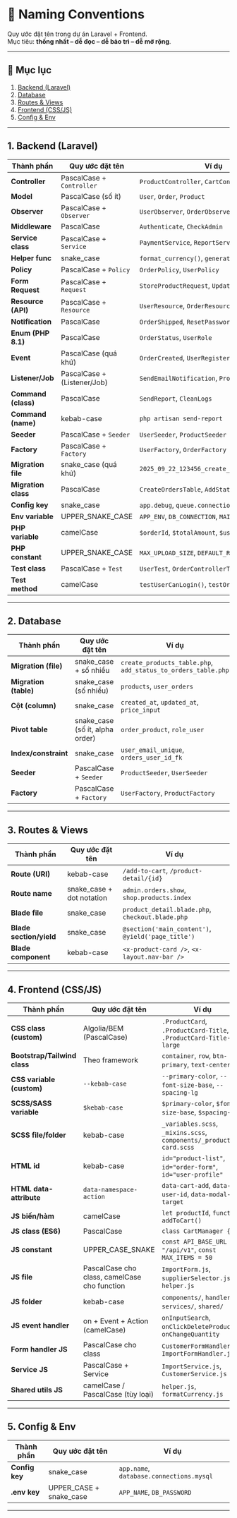# 📘 Naming Conventions

Quy ước đặt tên trong dự án Laravel + Frontend.  
Mục tiêu: **thống nhất – dễ đọc – dễ bảo trì – dễ mở rộng**.

---

## 📑 Mục lục
1. [Backend (Laravel)](#1-backend-laravel)  
2. [Database](#2-database)  
3. [Routes & Views](#3-routes--views)  
4. [Frontend (CSS/JS)](#4-frontend-cssjs)  
5. [Config & Env](#5-config--env)  

---

## 1. Backend (Laravel)

| Thành phần          | Quy ước đặt tên             | Ví dụ                                        |
| ------------------- | --------------------------- | -------------------------------------------- |
| **Controller**      | PascalCase + `Controller`   | `ProductController`, `CartController`        |
| **Model**           | PascalCase (số ít)          | `User`, `Order`, `Product`                   |
| **Observer**        | PascalCase + `Observer`     | `UserObserver`, `OrderObserver`              |
| **Middleware**      | PascalCase                  | `Authenticate`, `CheckAdmin`                 |
| **Service class**   | PascalCase + `Service`      | `PaymentService`, `ReportService`            |
| **Helper func**     | snake\_case                 | `format_currency()`, `generate_token()`      |
| **Policy**          | PascalCase + `Policy`       | `OrderPolicy`, `UserPolicy`                  |
| **Form Request**    | PascalCase + `Request`      | `StoreProductRequest`, `UpdateUserRequest`   |
| **Resource (API)**  | PascalCase + `Resource`     | `UserResource`, `OrderResource`              |
| **Notification**    | PascalCase                  | `OrderShipped`, `ResetPassword`              |
| **Enum (PHP 8.1)**  | PascalCase                  | `OrderStatus`, `UserRole`                    |
| **Event**           | PascalCase (quá khứ)        | `OrderCreated`, `UserRegistered`             |
| **Listener/Job**    | PascalCase + (Listener/Job) | `SendEmailNotification`, `ProcessOrderJob`   |
| **Command (class)** | PascalCase                  | `SendReport`, `CleanLogs`                    |
| **Command (name)**  | kebab-case                  | `php artisan send-report`                    |
| **Seeder**          | PascalCase + `Seeder`       | `UserSeeder`, `ProductSeeder`                |
| **Factory**         | PascalCase + `Factory`      | `UserFactory`, `OrderFactory`                |
| **Migration file**  | snake\_case (quá khứ)       | `2025_09_22_123456_create_orders_table.php`  |
| **Migration class** | PascalCase                  | `CreateOrdersTable`, `AddStatusToUsersTable` |
| **Config key**      | snake\_case                 | `app.debug`, `queue.connections`             |
| **Env variable**    | UPPER\_SNAKE\_CASE          | `APP_ENV`, `DB_CONNECTION`, `MAIL_HOST`      |
| **PHP variable**    | camelCase                   | `$orderId`, `$totalAmount`, `$userName`      |
| **PHP constant**    | UPPER\_SNAKE\_CASE          | `MAX_UPLOAD_SIZE`, `DEFAULT_ROLE`            |
| **Test class**      | PascalCase + `Test`         | `UserTest`, `OrderControllerTest`            |
| **Test method**     | camelCase                   | `testUserCanLogin()`, `testOrderCheckout()`  |

---

## 2. Database

| Thành phần             | Quy ước đặt tên                | Ví dụ                                      |
| ---------------------- | ------------------------------ | ------------------------------------------ |
| **Migration (file)**   | snake_case + số nhiều          | `create_products_table.php`, `add_status_to_orders_table.php` |
| **Migration (table)**  | snake_case (số nhiều)          | `products`, `user_orders`                  |
| **Cột (column)**       | snake_case                     | `created_at`, `updated_at`, `price_input`  |
| **Pivot table**        | snake_case (số ít, alpha order)| `order_product`, `role_user`               |
| **Index/constraint**   | snake_case                     | `user_email_unique`, `orders_user_id_fk`   |
| **Seeder**             | PascalCase + `Seeder`          | `ProductSeeder`, `UserSeeder`              |
| **Factory**            | PascalCase + `Factory`         | `UserFactory`, `ProductFactory`            |

---

## 3. Routes & Views

| Thành phần            | Quy ước đặt tên                | Ví dụ                                      |
| --------------------- | ------------------------------ | ------------------------------------------ |
| **Route (URI)**       | kebab-case                     | `/add-to-cart`, `/product-detail/{id}`     |
| **Route name**        | snake_case + dot notation      | `admin.orders.show`, `shop.products.index` |
| **Blade file**        | snake_case                     | `product_detail.blade.php`, `checkout.blade.php` |
| **Blade section/yield**| snake_case                    | `@section('main_content')`, `@yield('page_title')` |
| **Blade component**   | kebab-case                     | `<x-product-card />`, `<x-layout.nav-bar />` |

---

## 4. Frontend (CSS/JS)

| Thành phần                   | Quy ước đặt tên                              | Ví dụ                                                              |
| ---------------------------- | -------------------------------------------- | ------------------------------------------------------------------ |
| **CSS class (custom)**       | Algolia/BEM (PascalCase)                     | `.ProductCard`, `.ProductCard-Title`, `.ProductCard-Title-large`   |
| **Bootstrap/Tailwind class** | Theo framework                               | `container`, `row`, `btn-primary`, `text-center`                   |
| **CSS variable (custom)**    | `--kebab-case`                               | `--primary-color`, `--font-size-base`, `--spacing-lg`              |
| **SCSS/SASS variable**       | `$kebab-case`                                | `$primary-color`, `$font-size-base`, `$spacing-lg`                 |
| **SCSS file/folder**         | kebab-case                                   | `_variables.scss`, `_mixins.scss`, `components/_product-card.scss` |
| **HTML id**                  | kebab-case                                   | `id="product-list"`, `id="order-form"`, `id="user-profile"`        |
| **HTML data-attribute**      | `data-namespace-action`                      | `data-cart-add`, `data-user-id`, `data-modal-target`               |
| **JS biến/hàm**              | camelCase                                    | `let productId`, `function addToCart()`                            |
| **JS class (ES6)**           | PascalCase                                   | `class CartManager {}`                                             |
| **JS constant**              | UPPER\_CASE\_SNAKE                           | `const API_BASE_URL = "/api/v1"`, `const MAX_ITEMS = 50`           |
| **JS file**                  | PascalCase cho class, camelCase cho function | `ImportForm.js`, `supplierSelector.js`, `helper.js`                |
| **JS folder**                | kebab-case                                   | `components/`, `handlers/`, `services/`, `shared/`                 |
| **JS event handler**         | on + Event + Action (camelCase)              | `onInputSearch`, `onClickDeleteProduct`, `onChangeQuantity`        |
| **Form handler JS**          | PascalCase cho class                         | `CustomerFormHandler.js`, `ImportFormHandler.js`                   |
| **Service JS**               | PascalCase + Service                         | `ImportService.js`, `CustomerService.js`                           |
| **Shared utils JS**          | camelCase / PascalCase (tùy loại)            | `helper.js`, `formatCurrency.js`                                   |

---

## 5. Config & Env

| Thành phần      | Quy ước đặt tên              | Ví dụ                  |
| --------------- | ---------------------------- | ---------------------- |
| **Config key**  | snake_case                   | `app.name`, `database.connections.mysql` |
| **.env key**    | UPPER_CASE + snake_case      | `APP_NAME`, `DB_PASSWORD`                |

---
